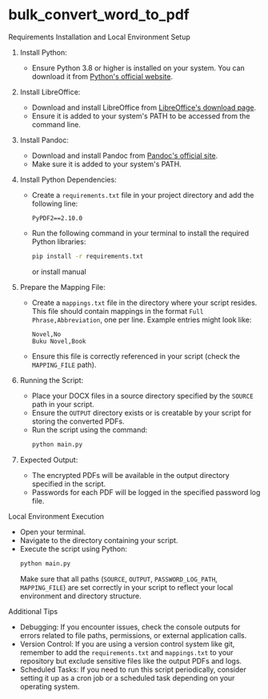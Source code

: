 # bulk_convert_word_to_pdf


 Requirements Installation and Local Environment Setup

1. Install Python:
   - Ensure Python 3.8 or higher is installed on your system. You can download it from [Python's official website](https://python.org).

2. Install LibreOffice:
   - Download and install LibreOffice from [LibreOffice's download page](https://www.libreoffice.org/download/download/).
   - Ensure it is added to your system's PATH to be accessed from the command line.

3. Install Pandoc:
   - Download and install Pandoc from [Pandoc's official site](https://pandoc.org/installing.html).
   - Make sure it is added to your system's PATH.

4. Install Python Dependencies:
   - Create a `requirements.txt` file in your project directory and add the following line:
     ```
     PyPDF2==2.10.0
     ```
   - Run the following command in your terminal to install the required Python libraries:
     ```bash
     pip install -r requirements.txt
     ```
     or install manual

5. Prepare the Mapping File:
   - Create a `mappings.txt` file in the directory where your script resides. This file should contain mappings in the format `Full Phrase,Abbreviation`, one per line. Example entries might look like:
     ```
     Novel,No
     Buku Novel,Book
     ```
   - Ensure this file is correctly referenced in your script (check the `MAPPING_FILE` path).

6. Running the Script:
   - Place your DOCX files in a source directory specified by the `SOURCE` path in your script.
   - Ensure the `OUTPUT` directory exists or is creatable by your script for storing the converted PDFs.
   - Run the script using the command:
     ```bash
     python main.py
     ```

7. Expected Output:
   - The encrypted PDFs will be available in the output directory specified in the script.
   - Passwords for each PDF will be logged in the specified password log file.

 Local Environment Execution

- Open your terminal.
- Navigate to the directory containing your script.
- Execute the script using Python:
  ```bash
  python main.py
  ```
  Make sure that all paths (`SOURCE`, `OUTPUT`, `PASSWORD_LOG_PATH`, `MAPPING_FILE`) are set correctly in your script to reflect your local environment and directory structure.

 Additional Tips

- Debugging: If you encounter issues, check the console outputs for errors related to file paths, permissions, or external application calls.
- Version Control: If you are using a version control system like git, remember to add the `requirements.txt` and `mappings.txt` to your repository but exclude sensitive files like the output PDFs and logs.
- Scheduled Tasks: If you need to run this script periodically, consider setting it up as a cron job or a scheduled task depending on your operating system.